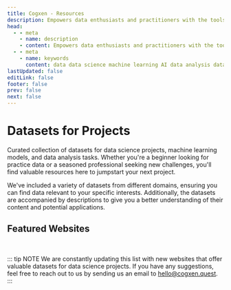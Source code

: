 ```yaml
---
title: Cogxen - Resources
description: Empowers data enthusiasts and practitioners with the tools and knowledge to unlock the potential of data.
head:
  - - meta
    - name: description
    - content: Empowers data enthusiasts and practitioners with the tools and knowledge to unlock the potential of data.
  - - meta
    - name: keywords
      content: data data science machine learning AI data analysis data-driven data enthusiasts data practitioners
lastUpdated: false
editLink: false
footer: false
prev: false
next: false
---
```


# Datasets for Projects

Curated collection of datasets for data science projects, machine learning models, and data analysis tasks. Whether you're a beginner looking for practice data or a seasoned professional seeking new challenges, you'll find valuable resources here to jumpstart your next project.

We've included a variety of datasets from different domains, ensuring you can find data relevant to your specific interests. Additionally, the datasets are accompanied by descriptions to give you a better understanding of their content and potential applications.

## Featured Websites

<div class="flex flex-col gap-4">
  <Card 
    title="Kaggle" 
    description="Resources for anyone interested in data science and machine learning,
 whether you're a beginner looking to learn or a seasoned professional looking to develop your skills further." 
    redirect_url="https://www.kaggle.com" 
    img_url="https://i.imgur.com/Zsd2eDX.png"
  />
  <Card 
    title="Tidy Tuesday" 
    description="Fun and educational way for people to develop their R skills in data manipulation and visualization, especially for those in the R for Data Science." 
    redirect_url="https://github.com/rfordatascience/tidytuesday/tree/master/data" 
    img_url="https://i.imgur.com/Qg2G6EP.png"
  />
  <Card 
    title="Google Dataset Search" 
    description="Resources for anyone looking for data to use in their projects.
 It offers a convenient way to explore the vast amount of data available online and can be a great starting point for your data discovery process." 
    redirect_url="https://datasetsearch.research.google.com/" 
    img_url="https://i.imgur.com/TONf4lD.png"
  />
</div>

<br />

::: tip NOTE
We are constantly updating this list with new websites that offer valuable datasets for data science projects. If you have any suggestions, feel free to reach out to us by sending us an email to [hello@cogxen.quest](mailto:hello@cogxen.quest).
:::
